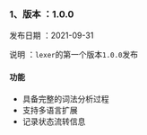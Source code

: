 ### 1、版本 ：1.0.0
发布日期 ：2021-09-31

说明 ：```lexer```的第一个版本```1.0.0```发布

#### 功能
- 具备完整的词法分析过程
- 支持多语言扩展
- 记录状态流转信息
